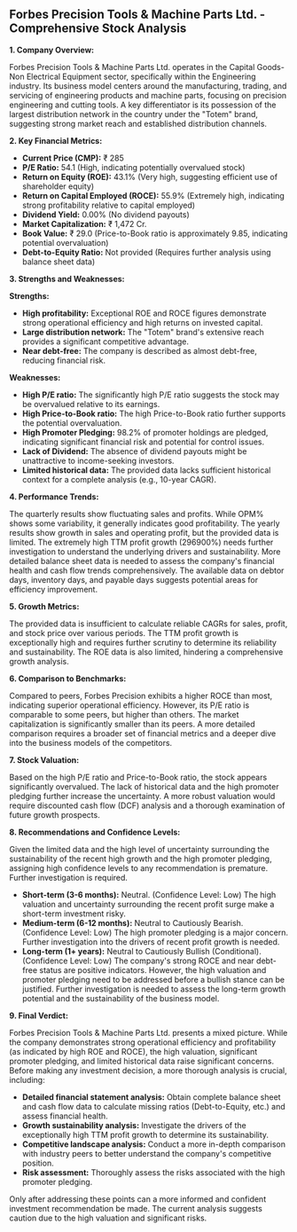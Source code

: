## Forbes Precision Tools & Machine Parts Ltd. - Comprehensive Stock Analysis

**1. Company Overview:**

Forbes Precision Tools & Machine Parts Ltd. operates in the Capital Goods-Non Electrical Equipment sector, specifically within the Engineering industry.  Its business model centers around the manufacturing, trading, and servicing of engineering products and machine parts, focusing on precision engineering and cutting tools.  A key differentiator is its possession of the largest distribution network in the country under the "Totem" brand, suggesting strong market reach and established distribution channels.

**2. Key Financial Metrics:**

* **Current Price (CMP):** ₹ 285
* **P/E Ratio:** 54.1 (High, indicating potentially overvalued stock)
* **Return on Equity (ROE):** 43.1% (Very high, suggesting efficient use of shareholder equity)
* **Return on Capital Employed (ROCE):** 55.9% (Extremely high, indicating strong profitability relative to capital employed)
* **Dividend Yield:** 0.00% (No dividend payouts)
* **Market Capitalization:** ₹ 1,472 Cr.
* **Book Value:** ₹ 29.0 (Price-to-Book ratio is approximately 9.85, indicating potential overvaluation)
* **Debt-to-Equity Ratio:** Not provided (Requires further analysis using balance sheet data)


**3. Strengths and Weaknesses:**

**Strengths:**

* **High profitability:**  Exceptional ROE and ROCE figures demonstrate strong operational efficiency and high returns on invested capital.
* **Large distribution network:** The "Totem" brand's extensive reach provides a significant competitive advantage.
* **Near debt-free:**  The company is described as almost debt-free, reducing financial risk.


**Weaknesses:**

* **High P/E ratio:** The significantly high P/E ratio suggests the stock may be overvalued relative to its earnings.
* **High Price-to-Book ratio:**  The high Price-to-Book ratio further supports the potential overvaluation.
* **High Promoter Pledging:** 98.2% of promoter holdings are pledged, indicating significant financial risk and potential for control issues.
* **Lack of Dividend:**  The absence of dividend payouts might be unattractive to income-seeking investors.
* **Limited historical data:** The provided data lacks sufficient historical context for a complete analysis (e.g., 10-year CAGR).


**4. Performance Trends:**

The quarterly results show fluctuating sales and profits. While OPM% shows some variability, it generally indicates good profitability.  The yearly results show growth in sales and operating profit, but the provided data is limited.  The extremely high TTM profit growth (296900%) needs further investigation to understand the underlying drivers and sustainability.  More detailed balance sheet data is needed to assess the company's financial health and cash flow trends comprehensively.  The available data on debtor days, inventory days, and payable days suggests potential areas for efficiency improvement.

**5. Growth Metrics:**

The provided data is insufficient to calculate reliable CAGRs for sales, profit, and stock price over various periods. The TTM profit growth is exceptionally high and requires further scrutiny to determine its reliability and sustainability.  The ROE data is also limited, hindering a comprehensive growth analysis.

**6. Comparison to Benchmarks:**

Compared to peers, Forbes Precision exhibits a higher ROCE than most, indicating superior operational efficiency. However, its P/E ratio is comparable to some peers, but higher than others.  The market capitalization is significantly smaller than its peers.  A more detailed comparison requires a broader set of financial metrics and a deeper dive into the business models of the competitors.

**7. Stock Valuation:**

Based on the high P/E ratio and Price-to-Book ratio, the stock appears significantly overvalued.  The lack of historical data and the high promoter pledging further increase the uncertainty.  A more robust valuation would require discounted cash flow (DCF) analysis and a thorough examination of future growth prospects.

**8. Recommendations and Confidence Levels:**

Given the limited data and the high level of uncertainty surrounding the sustainability of the recent high growth and the high promoter pledging, assigning high confidence levels to any recommendation is premature.  Further investigation is required.

* **Short-term (3-6 months):**  Neutral.  (Confidence Level: Low)  The high valuation and uncertainty surrounding the recent profit surge make a short-term investment risky.
* **Medium-term (6-12 months):**  Neutral to Cautiously Bearish. (Confidence Level: Low)  The high promoter pledging is a major concern.  Further investigation into the drivers of recent profit growth is needed.
* **Long-term (1+ years):**  Neutral to Cautiously Bullish (Conditional). (Confidence Level: Low)  The company's strong ROCE and near debt-free status are positive indicators. However, the high valuation and promoter pledging need to be addressed before a bullish stance can be justified.  Further investigation is needed to assess the long-term growth potential and the sustainability of the business model.


**9. Final Verdict:**

Forbes Precision Tools & Machine Parts Ltd. presents a mixed picture.  While the company demonstrates strong operational efficiency and profitability (as indicated by high ROE and ROCE), the high valuation, significant promoter pledging, and limited historical data raise significant concerns.  Before making any investment decision, a more thorough analysis is crucial, including:

* **Detailed financial statement analysis:**  Obtain complete balance sheet and cash flow data to calculate missing ratios (Debt-to-Equity, etc.) and assess financial health.
* **Growth sustainability analysis:**  Investigate the drivers of the exceptionally high TTM profit growth to determine its sustainability.
* **Competitive landscape analysis:**  Conduct a more in-depth comparison with industry peers to better understand the company's competitive position.
* **Risk assessment:**  Thoroughly assess the risks associated with the high promoter pledging.

Only after addressing these points can a more informed and confident investment recommendation be made.  The current analysis suggests caution due to the high valuation and significant risks.

